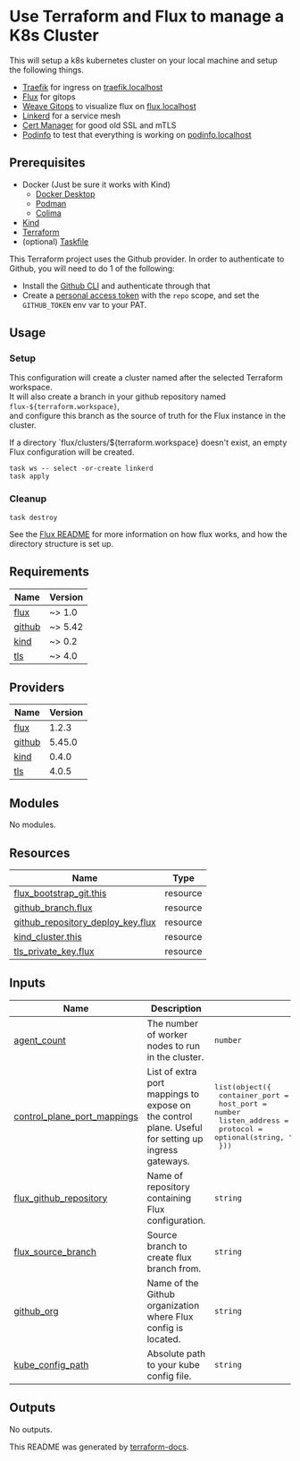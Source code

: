 # Use Terraform and Flux to manage a K8s Cluster

This will setup a k8s kubernetes cluster on your local machine and setup the following things.
* [Traefik](https://doc.traefik.io/traefik/) for ingress on [traefik.localhost](http://traefik.localhost)
* [Flux](https://fluxcd.io/) for gitops
* [Weave Gitops](https://docs.gitops.weave.works/docs/intro-weave-gitops/) to visualize flux on [flux.localhost](http://flux.localhost)
* [Linkerd](https://linkerd.io/) for a service mesh
* [Cert Manager](https://cert-manager.io/docs/) for good old SSL and mTLS
* [Podinfo](https://github.com/stefanprodan/podinfo) to test that everything is working on [podinfo.localhost](http://podinfo.localhost)

## Prerequisites
* Docker (Just be sure it works with Kind)
    * [Docker Desktop](https://www.docker.com/products/docker-desktop/)
    * [Podman](https://podman.io/docs/installation)
    * [Colima](https://github.com/abiosoft/colima)
* [Kind](https://kind.sigs.k8s.io/)
* [Terraform](https://www.terraform.io/docs/index.html)
* (optional) [Taskfile](https://taskfile.dev/installation/)

This Terraform project uses the Github provider. In order to authenticate to Github, you will need to do 1 of the following:
* Install the [Github CLI](https://cli.github.com/) and authenticate through that
* Create a [personal access token](https://docs.github.com/en/authentication/keeping-your-account-and-data-secure/managing-your-personal-access-tokens) with the `repo` scope, and set the `GITHUB_TOKEN` env var to your PAT.

## Usage
### Setup
This configuration will create a cluster named after the selected Terraform workspace.</br>
It will also create a branch in your github repository named `flux-${terraform.workspace}`,</br>
and configure this branch as the source of truth for the Flux instance in the cluster.</br>

If a directory `flux/clusters/${terraform.workspace} doesn't exist, an empty Flux configuration will be created.</br>

```
task ws -- select -or-create linkerd
task apply
```

### Cleanup
```
task destroy
```

See the [Flux README](flux/README.md) for more information on how flux works, and how the directory structure is set up.

## Requirements

| Name | Version |
|------|---------|
| <a name="requirement_flux"></a> [flux](#requirement\_flux) | ~> 1.0 |
| <a name="requirement_github"></a> [github](#requirement\_github) | ~> 5.42 |
| <a name="requirement_kind"></a> [kind](#requirement\_kind) | ~> 0.2 |
| <a name="requirement_tls"></a> [tls](#requirement\_tls) | ~> 4.0 |

## Providers

| Name | Version |
|------|---------|
| <a name="provider_flux"></a> [flux](#provider\_flux) | 1.2.3 |
| <a name="provider_github"></a> [github](#provider\_github) | 5.45.0 |
| <a name="provider_kind"></a> [kind](#provider\_kind) | 0.4.0 |
| <a name="provider_tls"></a> [tls](#provider\_tls) | 4.0.5 |

## Modules

No modules.

## Resources

| Name | Type |
|------|------|
| [flux_bootstrap_git.this](https://registry.terraform.io/providers/fluxcd/flux/latest/docs/resources/bootstrap_git) | resource |
| [github_branch.flux](https://registry.terraform.io/providers/integrations/github/latest/docs/resources/branch) | resource |
| [github_repository_deploy_key.flux](https://registry.terraform.io/providers/integrations/github/latest/docs/resources/repository_deploy_key) | resource |
| [kind_cluster.this](https://registry.terraform.io/providers/tehcyx/kind/latest/docs/resources/cluster) | resource |
| [tls_private_key.flux](https://registry.terraform.io/providers/hashicorp/tls/latest/docs/resources/private_key) | resource |

## Inputs

| Name | Description | Type | Default | Required |
|------|-------------|------|---------|:--------:|
| <a name="input_agent_count"></a> [agent\_count](#input\_agent\_count) | The number of worker nodes to run in the cluster. | `number` | `3` | no |
| <a name="input_control_plane_port_mappings"></a> [control\_plane\_port\_mappings](#input\_control\_plane\_port\_mappings) | List of extra port mappings to expose on the control plane. Useful for setting up ingress gateways. | <pre>list(object({<br>    container_port = number<br>    host_port      = number<br>    listen_address = optional(string, "127.0.0.1")<br>    protocol       = optional(string, "TCP")<br>  }))</pre> | `[]` | no |
| <a name="input_flux_github_repository"></a> [flux\_github\_repository](#input\_flux\_github\_repository) | Name of repository containing Flux configuration. | `string` | `"tf-flux"` | no |
| <a name="input_flux_source_branch"></a> [flux\_source\_branch](#input\_flux\_source\_branch) | Source branch to create flux branch from. | `string` | `"main"` | no |
| <a name="input_github_org"></a> [github\_org](#input\_github\_org) | Name of the Github organization where Flux config is located. | `string` | `"erumble"` | no |
| <a name="input_kube_config_path"></a> [kube\_config\_path](#input\_kube\_config\_path) | Absolute path to your kube config file. | `string` | `"~/.kube/config"` | no |

## Outputs

No outputs.

This README was generated by [terraform-docs](https://terraform-docs.io).